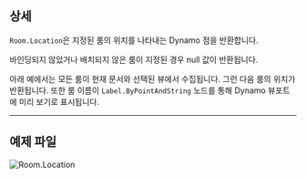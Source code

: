 ## 상세
`Room.Location`은 지정된 룸의 위치를 나타내는 Dynamo 점을 반환합니다.

바인딩되지 않았거나 배치되지 않은 룸이 지정된 경우 null 값이 반환됩니다.

아래 예에서는 모든 룸이 현재 문서와 선택된 뷰에서 수집됩니다. 그런 다음 룸의 위치가 반환됩니다. 또한 룸 이름이 `Label.ByPointAndString` 노드를 통해 Dynamo 뷰포트에 미리 보기로 표시됩니다.

___
## 예제 파일

![Room.Location](./Revit.Elements.Room.Location_img.jpg)
